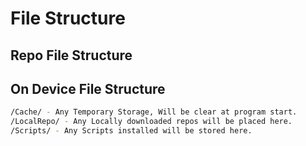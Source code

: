 # File Structure

## Repo File Structure

## On Device File Structure

```Bash
/Cache/ - Any Temporary Storage, Will be clear at program start.
/LocalRepo/ - Any Locally downloaded repos will be placed here.
/Scripts/ - Any Scripts installed will be stored here.
```
